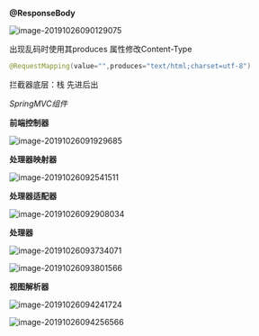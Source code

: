 **@ResponseBody**

![image-20191026090129075](C:\Users\lenovo\AppData\Roaming\Typora\typora-user-images\image-20191026090129075.png)

出现乱码时使用其produces 属性修改Content-Type

```java
@RequestMapping(value="",produces="text/html;charset=utf-8")
```

拦截器底层：栈 先进后出

*SpringMVC组件*

**前端控制器**

![image-20191026091929685](C:\Users\lenovo\AppData\Roaming\Typora\typora-user-images\image-20191026091929685.png)

**处理器映射器**

![image-20191026092541511](C:\Users\lenovo\AppData\Roaming\Typora\typora-user-images\image-20191026092541511.png)

**处理器适配器**

![image-20191026092908034](C:\Users\lenovo\AppData\Roaming\Typora\typora-user-images\image-20191026092908034.png)

**处理器**

![image-20191026093734071](C:\Users\lenovo\AppData\Roaming\Typora\typora-user-images\image-20191026093734071.png)

![image-20191026093801566](C:\Users\lenovo\AppData\Roaming\Typora\typora-user-images\image-20191026093801566.png)

**视图解析器**

![image-20191026094241724](C:\Users\lenovo\AppData\Roaming\Typora\typora-user-images\image-20191026094241724.png)

![image-20191026094256566](C:\Users\lenovo\AppData\Roaming\Typora\typora-user-images\image-20191026094256566.png)

